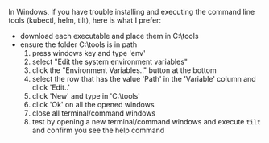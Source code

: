 In Windows, if you have trouble installing and executing the command line tools (kubectl, helm, tilt), here is what I prefer:
* download each executable and place them in C:\tools
* ensure the folder C:\tools is in path
    1) press windows key and type 'env'
    2) select "Edit the system environment variables"
    3) click the "Environment Variables.." button at the bottom
    4) select the row that has the value 'Path' in the 'Variable' column and click 'Edit..'
    5) click 'New' and type in 'C:\tools'
    6) click 'Ok' on all the opened windows
    7) close all terminal/command windows
    8) test by opening a new terminal/command windows and execute `tilt` and confirm you see the help command
